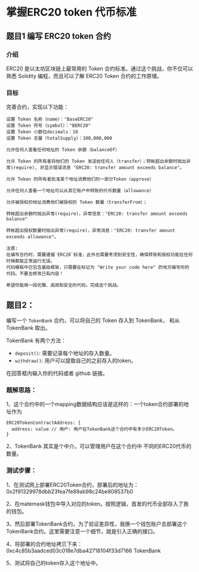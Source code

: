 # 掌握ERC20 token 代币标准

## 题目1 编写 ERC20 token 合约

### 介绍
ERC20 是以太坊区块链上最常用的 Token 合约标准。通过这个挑战，你不仅可以熟悉 Solidity 编程，而且可以了解 ERC20 Token 合约的工作原理。

### 目标

完善合约，实现以下功能：

```
设置 Token 名称（name）："BaseERC20"
设置 Token 符号（symbol）："BERC20"
设置 Token 小数位decimals：18
设置 Token 总量（totalSupply）：100,000,000

允许任何人查看任何地址的 Token 余额（balanceOf）

允许 Token 的所有者将他们的 Token 发送给任何人（transfer）；转帐超出余额时抛出异常(require), 并显示错误消息 "ERC20: transfer amount exceeds balance"。

允许 Token 的所有者批准某个地址消费他们的一部分Token（approve）

允许任何人查看一个地址可以从其它账户中转账的代币数量（allowance）

允许被授权的地址消费他们被授权的 Token 数量（transferFrom）；

转帐超出余额时抛出异常(require)，异常信息："ERC20: transfer amount exceeds balance"

转帐超出授权数量时抛出异常(require)，异常消息："ERC20: transfer amount exceeds allowance"。

注意:
在编写合约时，需要遵循`ERC20`标准，此外也需要考虑到安全性，确保转账和授权功能在任何时候都能正常运行无误。
代码模板中已包含基础框架，只需要在标记为 "Write your code here" 的地方编写你的代码。不要去修改已有内容！

希望你能用一段优雅、高效和安全的代码，完成这个挑战。
```

## 题目2：

编写一个 `TokenBank` 合约，可以将自己的 Token 存入到 TokenBank， 和从 TokenBank 取出。

TokenBank 有两个方法：
- `deposit()`: 需要记录每个地址的存入数量。
- `withdraw()`: 用户可以提取自己的之前存入的token。

在回答框内输入你的代码或者 github 链接。

### 题解思路：
1、这个合约中的一个mapping数据结构应该是这样的：一个token合约部署的地址作为

```
ERC20TokenContractAddress: {
  address: value // 用户: 用户在TokenBank这个合约中有多少ERC20Token。
}
```

2、TokenBank 其实是个中介。可以管理用户在这个合约中 不同的ERC20代币的数量。


### 测试步骤：
1、在测试网上部署ERC20Token合约，部署后的地址为：0x2f91329978dbb23fea7fe89ab98c24be808537b0

2、在matemask钱包中导入对应的token。按照逻辑，首发的代币全部存入了我的钱包。

3、然后部署TokenBank合约，为了验证差异性，我换一个钱包账户去部署这个TokenBank合约。这里需要注意一个细节，就是引入正确的接口。

4、将部署的合约地址拷贝下来： 0xc4c85b3aadced03c018e7dba42718104f33d7166 TokenBank

5、测试将自己的token存入这个地址中。



